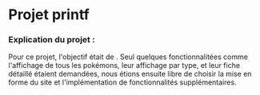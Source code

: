 # Projet printf

### Explication du projet :
Pour ce projet, l'objectif était de .
Seul quelques fonctionnalitées comme l'affichage de tous les pokémons, leur affichage par type, et leur fiche détaillé étaient demandées, 
nous étions ensuite libre de choisir la mise en forme du site et l'implémentation de fonctionnalités supplémentaires.
